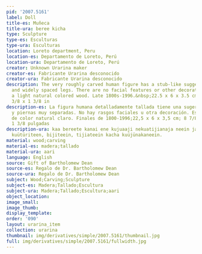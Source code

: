 ```yaml
---
pid: '2007.5161'
label: Doll
title-es: Muñeca
title-ura: beree kicha
type: Sculpture
type-es: Esculturas
type-ura: Esculturas
location: Loreto department, Peru
location-es: Departamento de Loreto, Perú
location-ura: Departamento de Loreto, Perú
creator: Unknown Urarina maker
creator-es: Fabricante Urarina desconocido
creator-ura: Fabricante Urarina desconocido
description: The very roughly carved human figure has a stub-like suggestion of arms
  and widely spaced legs. There are no facial features or other decoration. It is
  a light natural colored wood. Late 1800s-1996.&nbsp;22.5 x 6 x 3.5 cm; 8 7/8 x 2
  3/8 x 1 3/8 in
description-es: La figura humana detalladamente tallada tiene una sugerencia de brazos
  y piernas muy separadas. No hay rasgos faciales u otra decoración. Es una madera
  de color natural claro. Finales de 1800-1996;22,5 x 6 x 3,5 cm; 8 7/8 x 2 3/8 x
  1 3/8 pulgadas
description-ura: kaa bereete kanai ene kujuaaji nekuatijianaja neein jaüre aari kaje,
  kuütüriteen, bijiteein, tijiateein kacha kuüjünakaneein.
material: wood;carving
material-es: madera;tallado
material-ura: aari
language: English
source: Gift of Bartholomew Dean
source-es: Regalo de Dr. Bartholomew Dean
source-ura: Regalo de Dr. Bartholomew Dean
subject: Wood;Carving;Sculpture
subject-es: Madera;Tallado;Escultura
subject-ura: Madera;Tallado;Escultura;aari
object_location:
image_small:
image_thumb:
display_template:
order: '090'
layout: urarina_item
collection: urarina
thumbnail: img/derivatives/simple/2007.5161/thumbnail.jpg
full: img/derivatives/simple/2007.5161/fullwidth.jpg
---
```

